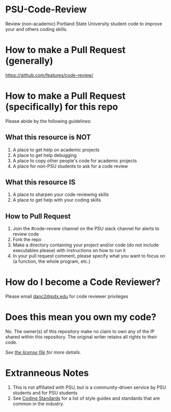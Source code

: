 # PSU-Code-Review
Review (non-academic) Portland State University student code to improve your and others coding skills. 

# How to make a Pull Request (generally)
https://github.com/features/code-review/

# How to make a Pull Request (specifically) for this repo
Please abide by the following guidelines:

## What this resource is NOT
1) A place to get help on academic projects
2) A place to get help debugging
3) A place to copy other people's code for academic projects
4) A place for non-PSU students to ask for a code review

## What this resource IS
1) A place to sharpen your code reviewing skills
2) A place to get help with your coding skills 

## How to Pull Request
1) Join the #code-review channel on the PSU slack channel for alerts to review code
2) Fork the repo
3) Make a directory containing your project and/or code (do not include executables please) with instructions on how to run it
4) In your pull request comment, please specify what you want to focus on (a function, the whole program, etc.)  

# How do I become a Code Reviewer?
Please email danc2@pdx.edu for code reviewer privileges

# Does this mean you own my code?
No. The owner(s) of this repository make no claim to own any of the IP shared within this repository. The original writer retains all rights to their code.

_See [the license file](LICENSE) for more details._

# Extranneous Notes
1) This is not affiliated with PSU, but is a community-driven service by PSU students and for PSU students
2) See [Coding Standards](coding_standards.md) for a list of style guides and standards that are common in the industry.